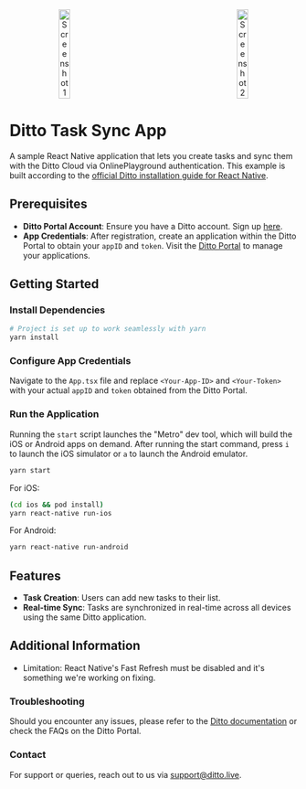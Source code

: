 <div align="center" style="display: flex; justify-content: space-around; align-items: center;">
  <img src="https://github.com/user-attachments/assets/7b0b1385-12d9-48d2-9005-deee70daa5f9" alt="Screenshot 1" style="width: 20%; margin-right: 120px;">
  <img src="https://github.com/user-attachments/assets/e58a4713-437a-4e21-af39-be3dcc8da814" alt="Screenshot 2" style="width: 20%;">
</div>

# Ditto Task Sync App

A sample React Native application that lets you create tasks and sync them with the Ditto Cloud via OnlinePlayground authentication. This example is built according to the [official Ditto installation guide for React Native](https://docs.ditto.live/install-guides/react-native).

## Prerequisites

- **Ditto Portal Account**: Ensure you have a Ditto account. Sign up [here](https://portal.ditto.live/signup).
- **App Credentials**: After registration, create an application within the Ditto Portal to obtain your `appID` and `token`. Visit the [Ditto Portal](https://portal.ditto.live/) to manage your applications.

## Getting Started

### Install Dependencies

```bash
# Project is set up to work seamlessly with yarn
yarn install
```

### Configure App Credentials

Navigate to the `App.tsx` file and replace `<Your-App-ID>` and `<Your-Token>` with your actual `appID` and `token` obtained from the Ditto Portal.

### Run the Application

Running the `start` script launches the "Metro" dev tool, which will build the iOS or Android apps on demand.
After running the start command, press `i` to launch the iOS simulator or `a` to launch the Android emulator.

```bash
yarn start
```

For iOS:

```bash
(cd ios && pod install)
yarn react-native run-ios
```

For Android:

```bash
yarn react-native run-android
```

## Features

- **Task Creation**: Users can add new tasks to their list.
- **Real-time Sync**: Tasks are synchronized in real-time across all devices using the same Ditto application.

## Additional Information

- Limitation: React Native's Fast Refresh must be disabled and it's something we're working on fixing.

### Troubleshooting

Should you encounter any issues, please refer to the [Ditto documentation](https://docs.ditto.live/) or check the FAQs on the Ditto Portal.

### Contact

For support or queries, reach out to us via [support@ditto.live](mailto:support@ditto.live).
